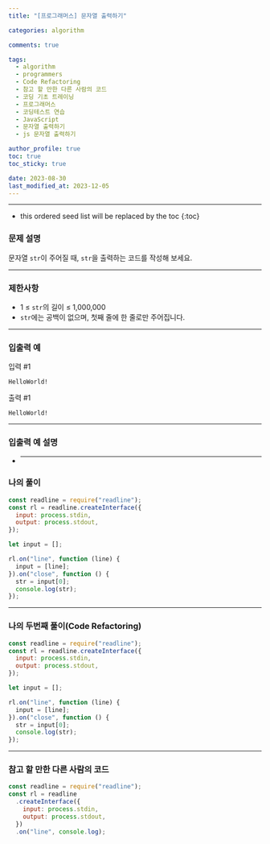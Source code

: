 ```yaml
---
title: "[프로그래머스] 문자열 출력하기"

categories: algorithm

comments: true

tags:
  - algorithm
  - programmers
  - Code Refactoring
  - 참고 할 만한 다른 사람의 코드
  - 코딩 기초 트레이닝
  - 프로그래머스
  - 코딩테스트 연습
  - JavaScript
  - 문자열 출력하기
  - js 문자열 출력하기

author_profile: true
toc: true
toc_sticky: true

date: 2023-08-30
last_modified_at: 2023-12-05
---
```


---

<!-- prettier-ignore -->
* this ordered seed list will be replaced by the toc 
{:toc}

### 문제 설명

문자열 `str`이 주어질 때, `str`을 출력하는 코드를 작성해 보세요.

---

### 제한사항

- 1 ≤ `str`의 길이 ≤ 1,000,000
- `str`에는 공백이 없으며, 첫째 줄에 한 줄로만 주어집니다.

---

### 입출력 예

입력 #1

`HelloWorld!`

출력 #1

`HelloWorld!`

---

### 입출력 예 설명

- ***

### 나의 풀이

```jsx
const readline = require("readline");
const rl = readline.createInterface({
  input: process.stdin,
  output: process.stdout,
});

let input = [];

rl.on("line", function (line) {
  input = [line];
}).on("close", function () {
  str = input[0];
  console.log(str);
});
```

---

### 나의 두번째 풀이(Code Refactoring)

```jsx
const readline = require("readline");
const rl = readline.createInterface({
  input: process.stdin,
  output: process.stdout,
});

let input = [];

rl.on("line", function (line) {
  input = [line];
}).on("close", function () {
  str = input[0];
  console.log(str);
});
```

---

### 참고 할 만한 다른 사람의 코드

```jsx
const readline = require("readline");
const rl = readline
  .createInterface({
    input: process.stdin,
    output: process.stdout,
  })
  .on("line", console.log);
```
